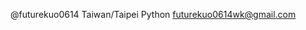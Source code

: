 @futurekuo0614
Taiwan/Taipei
Python
futurekuo0614wk@gmail.com

<!---
futurekuo0614/futurekuo0614 is a ✨ special ✨ repository because its `README.md` (this file) appears on your GitHub profile.
You can click the Preview link to take a look at your changes.
--->
